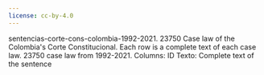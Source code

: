 ```yaml
---
license: cc-by-4.0
---
```

sentencias-corte-cons-colombia-1992-2021.
23750 Case law of the Colombia's Corte Constitucional.
Each row is a complete text of each case law.
23750 case law from 1992-2021.
Columns:
ID
Texto: Complete text of the sentence